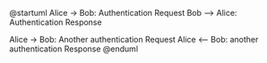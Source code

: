 @startuml
Alice -> Bob: Authentication Request
Bob --> Alice: Authentication Response
 
Alice -> Bob: Another authentication Request
Alice <-- Bob: another authentication Response
@enduml
